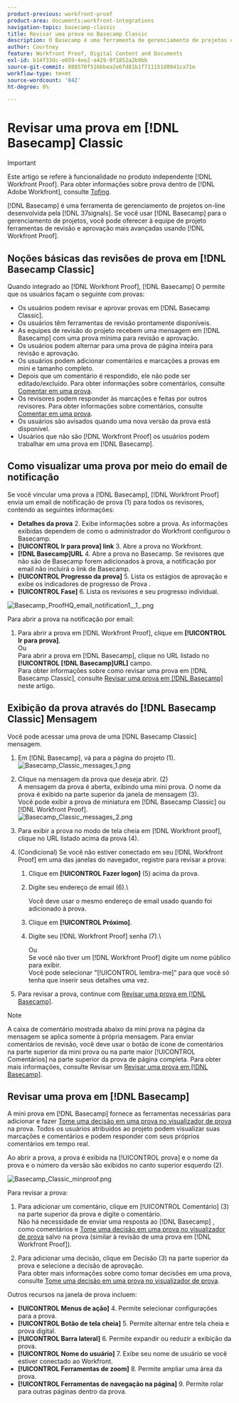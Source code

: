 ```yaml
---
product-previous: workfront-proof
product-area: documents;workfront-integrations
navigation-topic: basecamp-classic
title: Revisar uma prova no Basecamp Classic
description: O Basecamp é uma ferramenta de gerenciamento de projetos on-line desenvolvida por 37 sinais. Se você usar o Basecamp para o gerenciamento de projetos, poderá oferecer à equipe de projeto ferramentas de revisão e aprovação mais avançadas usando o [!DNL Workfront Proof].
author: Courtney
feature: Workfront Proof, Digital Content and Documents
exl-id: b14f33dc-e059-4ee2-a429-9f1852a2b9bb
source-git-commit: 088570f516bbea2e6fd81b1f711151d8941ca71e
workflow-type: tm+mt
source-wordcount: '842'
ht-degree: 0%

---
```


# Revisar uma prova em [!DNL Basecamp] Classic

>[!IMPORTANT]
>
>Este artigo se refere à funcionalidade no produto independente [!DNL Workfront Proof]. Para obter informações sobre prova dentro de [!DNL Adobe Workfront], consulte [Tofing](../../../review-and-approve-work/proofing/proofing.md).

[!DNL Basecamp] é uma ferramenta de gerenciamento de projetos on-line desenvolvida pela [!DNL 37signals]. Se você usar [!DNL Basecamp] para o gerenciamento de projetos, você pode oferecer à equipe de projeto ferramentas de revisão e aprovação mais avançadas usando [!DNL Workfront Proof].

## Noções básicas das revisões de prova em [!DNL Basecamp Classic]

Quando integrado ao [!DNL Workfront Proof], [!DNL Basecamp] O permite que os usuários façam o seguinte com provas:

* Os usuários podem revisar e aprovar provas em [!DNL Basecamp Classic].
* Os usuários têm ferramentas de revisão prontamente disponíveis.
* As equipes de revisão do projeto recebem uma mensagem em [!DNL Basecamp] com uma prova mínima para revisão e aprovação.
* Os usuários podem alternar para uma prova de página inteira para revisão e aprovação.
* Os usuários podem adicionar comentários e marcações a provas em mini e tamanho completo.
* Depois que um comentário é respondido, ele não pode ser editado/excluído. Para obter informações sobre comentários, consulte [Comentar em uma prova](../../../review-and-approve-work/proofing/reviewing-proofs-within-workfront/comment-on-a-proof/comment-on-proof.md).
* Os revisores podem responder às marcações e feitas por outros revisores. Para obter informações sobre comentários, consulte [Comentar em uma prova](../../../review-and-approve-work/proofing/reviewing-proofs-within-workfront/comment-on-a-proof/comment-on-proof.md).
* Os usuários são avisados quando uma nova versão da prova está disponível.
* Usuários que não são [!DNL Workfront Proof] os usuários podem trabalhar em uma prova em [!DNL Basecamp].

## Como visualizar uma prova por meio do email de notificação

Se você vincular uma prova a [!DNL Basecamp], [!DNL Workfront Proof] envia um email de notificação de prova (1) para todos os revisores, contendo as seguintes informações:

* **Detalhes da prova** 2. Exibe informações sobre a prova. As informações exibidas dependem de como o administrador do Workfront configurou o Basecamp.
* **[!UICONTROL Ir para prova] link** 3. Abre a prova no Workfront.
* **[!DNL Basecamp]URL** 4. Abre a prova no Basecamp. Se revisores que não são de Basecamp forem adicionados à prova, a notificação por email não incluirá o link de Basecamp.
* **[!UICONTROL Progresso da prova]** 5. Lista os estágios de aprovação e exibe os indicadores de progresso de Prova .
* **[!UICONTROL Fase]** 6. Lista os revisores e seu progresso individual.

![Basecamp_ProofHQ_email_notification1__1_.png](assets/basecamp-proofhq-email-notification1--1--350x202.png)

Para abrir a prova na notificação por email:

1. Para abrir a prova em [!DNL Workfront Proof], clique em **[!UICONTROL Ir para prova]**.\
   Ou\
   Para abrir a prova em [!DNL Basecamp], clique no URL listado no **[!UICONTROL [!DNL Basecamp]URL]** campo.\
   Para obter informações sobre como revisar uma prova em [!DNL Basecamp Classic], consulte [Revisar uma prova em [!DNL Basecamp]](#reviewing-a-proof-in-basecamp) neste artigo.

## Exibição da prova através do [!DNL Basecamp Classic] Mensagem

Você pode acessar uma prova de uma [!DNL Basecamp Classic] mensagem.

1. Em [!DNL Basecamp], vá para a página do projeto (1).\
   ![Basecamp_Classic_messages_1.png](assets/basecamp-classic-messages-1-350x120.png)

1. Clique na mensagem da prova que deseja abrir. (2)\
   A mensagem da prova é aberta, exibindo uma mini prova. O nome da prova é exibido na parte superior da janela de mensagem (3).\
   Você pode exibir a prova de miniatura em [!DNL Basecamp Classic] ou [!DNL Workfront Proof].\
   ![Basecamp_Classic_messages_2.png](assets/basecamp-classic-messages-2-350x501.png)

1. Para exibir a prova no modo de tela cheia em [!DNL Workfront proof], clique no URL listado acima da prova (4).
1. (Condicional) Se você não estiver conectado em seu [!DNL Workfront Proof] em uma das janelas do navegador, registre para revisar a prova:

   1. Clique em **[!UICONTROL Fazer logon]** (5) acima da prova.
   1. Digite seu endereço de email (6).\

      Você deve usar o mesmo endereço de email usado quando foi adicionado à prova.
   1. Clique em **[!UICONTROL Próximo]**.
   1. Digite seu [!DNL Workfront Proof] senha (7).\

      Ou\
      Se você não tiver um [!DNL Workfront Proof] digite um nome público para exibir.\
      Você pode selecionar &quot;[!UICONTROL lembra-me]&quot; para que você só tenha que inserir seus detalhes uma vez.

1. Para revisar a prova, continue com [Revisar uma prova em [!DNL Basecamp]](#reviewing-a-proof-in-basecamp).

>[!NOTE]
>
> A caixa de comentário mostrada abaixo da mini prova na página da mensagem se aplica somente à própria mensagem. Para enviar comentários de revisão, você deve usar o botão de ícone de comentários na parte superior da mini prova ou na parte maior [!UICONTROL Comentários] na parte superior da prova de página completa. Para obter mais informações, consulte Revisar um [Revisar uma prova em [!DNL Basecamp]](#reviewing-a-proof-in-basecamp).

## Revisar uma prova em [!DNL Basecamp]

A mini prova em [!DNL Basecamp] fornece as ferramentas necessárias para adicionar e fazer [Tome uma decisão em uma prova no visualizador de prova](../../../review-and-approve-work/proofing/reviewing-proofs-within-workfront/make-a-decision-on-a-proof/make-decisions-on-proof.md) na prova. Todos os usuários atribuídos ao projeto podem visualizar suas marcações e comentários e podem responder com seus próprios comentários em tempo real.

Ao abrir a prova, a prova é exibida na [!UICONTROL prova] e o nome da prova e o número da versão são exibidos no canto superior esquerdo (2).

![Basecamp_Classic_minproof.png](assets/basecamp-classic-miniproof-350x350.png)

Para revisar a prova:

1. Para adicionar um comentário, clique em [!UICONTROL Comentário] (3) na parte superior da prova e digite o comentário.\
   Não há necessidade de enviar uma resposta ao [!DNL Basecamp] , como comentários e [Tome uma decisão em uma prova no visualizador de prova](../../../review-and-approve-work/proofing/reviewing-proofs-within-workfront/make-a-decision-on-a-proof/make-decisions-on-proof.md) salvo na prova (similar à revisão de uma prova em [!DNL Workfront Proof]).

1. Para adicionar uma decisão, clique em Decisão (3) na parte superior da prova e selecione a decisão de aprovação.\
   Para obter mais informações sobre como tomar decisões em uma prova, consulte [Tome uma decisão em uma prova no visualizador de prova](../../../review-and-approve-work/proofing/reviewing-proofs-within-workfront/make-a-decision-on-a-proof/make-decisions-on-proof.md#making-a-decision-on-a-proof).

Outros recursos na janela de prova incluem:

* **[!UICONTROL Menus de ação]** 4. Permite selecionar configurações para a prova.
* **[!UICONTROL Botão de tela cheia]** 5. Permite alternar entre tela cheia e prova digital.
* **[!UICONTROL Barra lateral]** 6. Permite expandir ou reduzir a exibição da prova.
* **[!UICONTROL Nome do usuário]** 7. Exibe seu nome de usuário se você estiver conectado ao Workfront.
* **[!UICONTROL Ferramentas de zoom]** 8. Permite ampliar uma área da prova.
* **[!UICONTROL Ferramentas de navegação na página]** 9. Permite rolar para outras páginas dentro da prova.

<!--For more information on reviewing proofs, see [Legacy proofing viewer Overview](../../../workfront-proof/wp-work-proofsfiles/review-proofs-lpv/legacy-proofing-viewer.md).-->
